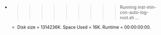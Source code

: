 * >>>>>>>>> Running inst-min-con-auto-log-root.sh ...
  * Disk size = 1314236K. Space Used = 16K. Runtime = 00:00:00:00.
